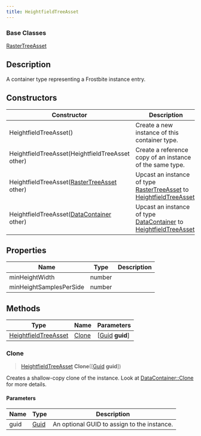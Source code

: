 ```yaml
---
title: HeightfieldTreeAsset
---
```

### Base Classes

[RasterTreeAsset](RasterTreeAsset)

## Description

A container type representing a Frostbite instance entry.

## Constructors

| Constructor                                                                     | Description                                                                                                                     |
| ------------------------------------------------------------------------------- | ------------------------------------------------------------------------------------------------------------------------------- |
| HeightfieldTreeAsset()                                                          | Create a new instance of this container type.                                                                                   |
| HeightfieldTreeAsset(HeightfieldTreeAsset other)                                | Create a reference copy of an instance of the same type.                                                                        |
| HeightfieldTreeAsset([RasterTreeAsset](RasterTreeAsset) other)                  | Upcast an instance of type [RasterTreeAsset](RasterTreeAsset) to [HeightfieldTreeAsset](HeightfieldTreeAsset).                  |
| HeightfieldTreeAsset([DataContainer](/vext/ref/shared/class/datacontainer) other) | Upcast an instance of type [DataContainer](/vext/ref/shared/class/datacontainer) to [HeightfieldTreeAsset](HeightfieldTreeAsset). |

## Properties

| Name                    | Type   | Description |
| ----------------------- | ------ | ----------- |
| minHeightWidth          | number |             |
| minHeightSamplesPerSide | number |             |

## Methods

| Type                                         | Name            | Parameters                                     |
| -------------------------------------------- | --------------- | ---------------------------------------------- |
| [HeightfieldTreeAsset](HeightfieldTreeAsset) | [Clone](#clone) | \[[Guid](/vext/ref/shared/class/guid) **guid**\] |

### Clone

> [HeightfieldTreeAsset](HeightfieldTreeAsset) **Clone**(\[[Guid](/vext/ref/shared/class/guid) **guid**\])

Creates a shallow-copy clone of the instance. Look at [DataContainer::Clone](/vext/ref/shared/class/datacontainer#clone) for more details.

#### Parameters

| Name | Type         | Description                                 |
| ---- | ------------ | ------------------------------------------- |
| guid | [Guid](Guid) | An optional GUID to assign to the instance. |
